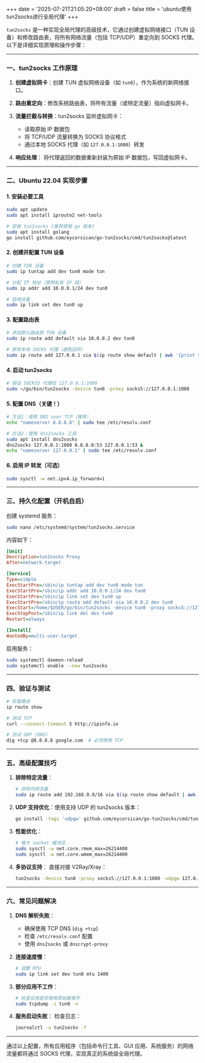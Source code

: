 +++
date = '2025-07-21T21:05:20+08:00'
draft = false
title = 'ubuntu使用tun2socks进行全局代理'
+++
<!--more-->
`tun2socks` 是一种实现全局代理的高级技术，它通过创建虚拟网络接口（TUN 设备）和修改路由表，将所有网络流量（包括 TCP/UDP）重定向到 SOCKS 代理。以下是详细实现原理和操作步骤：

---

### 一、tun2socks 工作原理

1. **创建虚拟网卡**：创建 TUN 虚拟网络设备（如 `tun0`），作为系统的新网络接口。
2. **路由重定向**：修改系统路由表，将所有流量（或特定流量）指向虚拟网卡。
3. **流量拦截与转换**：tun2socks 监听虚拟网卡：

   - 读取原始 IP 数据包
   - 将 TCP/UDP 流量转换为 SOCKS 协议格式
   - 通过本地 SOCKS 代理（如 `127.0.0.1:1080`）转发
4. **响应处理**：
   将代理返回的数据重新封装为原始 IP 数据包，写回虚拟网卡。

---

### 二、Ubuntu 22.04 实现步骤

#### 1. 安装必要工具

```bash
sudo apt update
sudo apt install iproute2 net-tools

# 安装 tun2socks (推荐使用 go 版本)
sudo apt install golang
go install github.com/eycorsican/go-tun2socks/cmd/tun2socks@latest
```

#### 2. 创建并配置 TUN 设备

```bash
# 创建 TUN 设备
sudo ip tuntap add dev tun0 mode tun

# 分配 IP 地址（使用私有 IP 段）
sudo ip addr add 10.0.0.1/24 dev tun0

# 启用设备
sudo ip link set dev tun0 up
```

#### 3. 配置路由表

```bash
# 添加默认路由到 TUN 设备
sudo ip route add default via 10.0.0.2 dev tun0

# 排除本地 SOCKS 代理（避免回环）
sudo ip route add 127.0.0.1 via $(ip route show default | awk '{print $3}') dev $(ip route show default | awk '{print $5}')
```

#### 4. 启动 tun2socks

```bash
# 假设 SOCKS5 代理在 127.0.0.1:1080
sudo ~/go/bin/tun2socks -device tun0 -proxy socks5://127.0.0.1:1080
```

#### 5. 配置 DNS（关键！）

```bash
# 方法1：使用 DNS over TCP（推荐）
echo "nameserver 8.8.8.8" | sudo tee /etc/resolv.conf

# 方法2：使用 dns2socks 工具
sudo apt install dns2socks
dns2socks 127.0.0.1:1080 8.8.8.8:53 127.0.0.1:53 &
echo "nameserver 127.0.0.1" | sudo tee /etc/resolv.conf
```

#### 6. 启用 IP 转发（可选）

```bash
sudo sysctl -w net.ipv4.ip_forward=1
```

---

### 三、持久化配置（开机自启）

创建 systemd 服务：

```bash
sudo nano /etc/systemd/system/tun2socks.service
```

内容如下：

```ini
[Unit]
Description=tun2socks Proxy
After=network.target

[Service]
Type=simple
ExecStartPre=/sbin/ip tuntap add dev tun0 mode tun
ExecStartPre=/sbin/ip addr add 10.0.0.1/24 dev tun0
ExecStartPre=/sbin/ip link set dev tun0 up
ExecStartPre=/sbin/ip route add default via 10.0.0.2 dev tun0
ExecStart=/home/$USER/go/bin/tun2socks -device tun0 -proxy socks5://127.0.0.1:1080
ExecStopPost=/sbin/ip link del dev tun0
Restart=always

[Install]
WantedBy=multi-user.target
```

启用服务：

```bash
sudo systemctl daemon-reload
sudo systemctl enable --now tun2socks
```

---

### 四、验证与测试

```bash
# 检查路由
ip route show

# 测试 TCP
curl --connect-timeout 5 http://ipinfo.io

# 测试 UDP (DNS)
dig +tcp @8.8.8.8 google.com  # 必须使用 TCP
```

---

### 五、高级配置技巧

1. **排除特定流量**：

   ```bash
   # 排除内网流量
   sudo ip route add 192.168.0.0/16 via $(ip route show default | awk '{print $3}')
   ```
2. **UDP 支持优化**：使用支持 UDP 的 tun2socks 版本：

   ```bash
   go install -tags 'udpgw' github.com/eycorsican/go-tun2socks/cmd/tun2socks@latest
   ```
3. **性能优化**：

   ```bash
   # 增大 socket 缓冲区
   sudo sysctl -w net.core.rmem_max=26214400
   sudo sysctl -w net.core.wmem_max=26214400
   ```
4. **多协议支持**：
   直接对接 V2Ray/Xray：

   ```bash
   tun2socks -device tun0 -proxy socks5://127.0.0.1:1080 -udpgw 127.0.0.1:7300
   ```

---

### 六、常见问题解决

1. **DNS 解析失败**：

   - 确保使用 TCP DNS (`dig +tcp`)
   - 检查 `/etc/resolv.conf` 配置
   - 使用 `dns2socks` 或 `dnscrypt-proxy`
2. **连接速度慢**：

   ```bash
   # 调整 MTU
   sudo ip link set dev tun0 mtu 1400
   ```
3. **部分应用不工作**：

   ```bash
   # 检查应用是否使用原始套接字
   sudo tcpdump -i tun0 -n
   ```
4. **服务启动失败**：
   检查日志：

   ```bash
   journalctl -u tun2socks -f
   ```

---

通过以上配置，所有应用程序（包括命令行工具、GUI 应用、系统服务）的网络流量都将通过 SOCKS 代理，实现真正的系统级全局代理。
